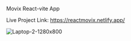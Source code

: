 Movix React-vite App

Live Project Link: https://reactmovix.netlify.app/

![Laptop-2-1280x800](https://user-images.githubusercontent.com/118264222/219931899-8f9f82f6-c6f3-459a-934d-b55140d8c507.png)
